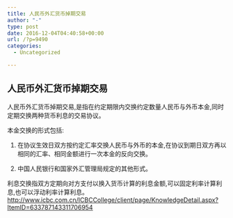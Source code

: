 ```yaml
---
title: 人民币外汇货币掉期交易
author: "-"
type: post
date: 2016-12-04T04:40:58+00:00
url: /?p=9490
categories:
  - Uncategorized

---
```

## 人民币外汇货币掉期交易
人民币外汇货币掉期交易,是指在约定期限内交换约定数量人民币与外币本金,同时定期交换两种货币利息的交易协议。

本金交换的形式包括: 

1. 在协议生效日双方按约定汇率交换人民币与外币的本金,在协议到期日双方再以相同的汇率、相同金额进行一次本金的反向交换。

2. 中国人民银行和国家外汇管理局规定的其他形式。

利息交换指双方定期向对方支付以换入货币计算的利息金额,可以固定利率计算利息,也可以浮动利率计算利息。http://www.icbc.com.cn/ICBCCollege/client/page/KnowledgeDetail.aspx?ItemID=633787143311706954